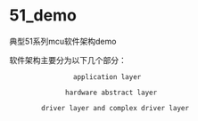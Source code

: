 # 51_demo
典型51系列mcu软件架构demo

软件架构主要分为以下几个部分：

                    application layer
                  
                  hardware abstract layer  
 
            driver layer and complex driver layer


